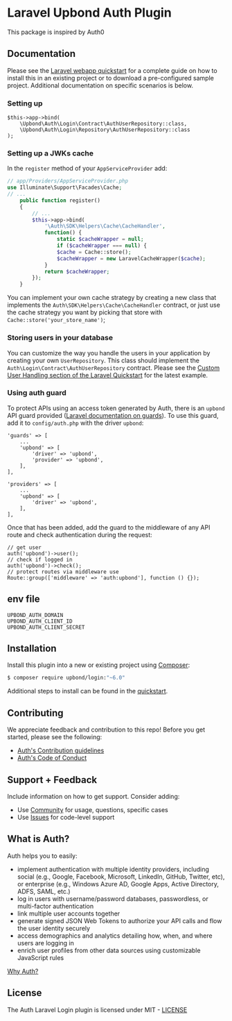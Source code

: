 # Laravel Upbond Auth Plugin

This package is inspired by Auth0

## Documentation

Please see the [Laravel webapp quickstart](https://auth0.com/docs/quickstart/webapp/laravel) for a complete guide on how to install this in an existing project or to download a pre-configured sample project. Additional documentation on specific scenarios is below.

### Setting up

```
$this->app->bind(
    \Upbond\Auth\Login\Contract\AuthUserRepository::class,
    \Upbond\Auth\Login\Repository\AuthUserRepository::class
);
```

### Setting up a JWKs cache

In the `register` method of your `AppServiceProvider` add:

```php
// app/Providers/AppServiceProvider.php
use Illuminate\Support\Facades\Cache;
// ...
    public function register()
    {
        // ...
        $this->app->bind(
            '\Auth\SDK\Helpers\Cache\CacheHandler',
            function() {
                static $cacheWrapper = null;
                if ($cacheWrapper === null) {
                $cache = Cache::store();
                $cacheWrapper = new LaravelCacheWrapper($cache);
            }
            return $cacheWrapper;
        });
    }
```

You can implement your own cache strategy by creating a new class that implements the `Auth\SDK\Helpers\Cache\CacheHandler` contract, or just use the cache strategy you want by picking that store with `Cache::store('your_store_name')`;

### Storing users in your database

You can customize the way you handle the users in your application by creating your own `UserRepository`. This class should implement the `Auth\Login\Contract\AuthUserRepository` contract. Please see the [Custom User Handling section of the Laravel Quickstart](https://auth0.com/docs/quickstart/webapp/laravel#optional-custom-user-handling) for the latest example.

### Using auth guard

To protect APIs using an access token generated by Auth, there is an `upbond` API guard provided ([Laravel documentation on guards](https://laravel.com/docs/7.x/authentication#adding-custom-guards)). To use this guard, add it to `config/auth.php` with the driver `upbond`:
```
'guards' => [
    ...
    'upbond' => [
        'driver' => 'upbond',
        'provider' => 'upbond',
    ],
],

'providers' => [
    ...
    'upbond' => [
        'driver' => 'upbond',
    ],
],
```

Once that has been added, add the guard to the middleware of any API route and check authentication during the request:
```
// get user
auth('upbond')->user();
// check if logged in
auth('upbond')->check();
// protect routes via middleware use
Route::group(['middleware' => 'auth:upbond'], function () {});
```

## env file

```
UPBOND_AUTH_DOMAIN
UPBOND_AUTH_CLIENT_ID
UPBOND_AUTH_CLIENT_SECRET
```


## Installation

Install this plugin into a new or existing project using [Composer](https://getcomposer.org/doc/00-intro.md):

```bash
$ composer require upbond/login:"~6.0"
```

Additional steps to install can be found in the [quickstart](https://auth0.com/docs/quickstart/webapp/laravel#integrate-auth0-in-your-application).

## Contributing

We appreciate feedback and contribution to this repo! Before you get started, please see the following:

- [Auth's Contribution guidelines](https://github.com/auth0/.github/blob/master/CONTRIBUTING.md)
- [Auth's Code of Conduct](https://github.com/auth0/open-source-template/blob/master/CODE-OF-CONDUCT.md)

## Support + Feedback

Include information on how to get support. Consider adding:

- Use [Community](https://community.auth0.com/tags/laravel) for usage, questions, specific cases
- Use [Issues](https://github.com/auth0/upbond-auth/issues) for code-level support

## What is Auth?

Auth helps you to easily:

- implement authentication with multiple identity providers, including social (e.g., Google, Facebook, Microsoft, LinkedIn, GitHub, Twitter, etc), or enterprise (e.g., Windows Azure AD, Google Apps, Active Directory, ADFS, SAML, etc.)
- log in users with username/password databases, passwordless, or multi-factor authentication
- link multiple user accounts together
- generate signed JSON Web Tokens to authorize your API calls and flow the user identity securely
- access demographics and analytics detailing how, when, and where users are logging in
- enrich user profiles from other data sources using customizable JavaScript rules

[Why Auth?](https://auth0.com/why-auth0)

## License

The Auth Laravel Login plugin is licensed under MIT - [LICENSE](LICENSE.txt)
